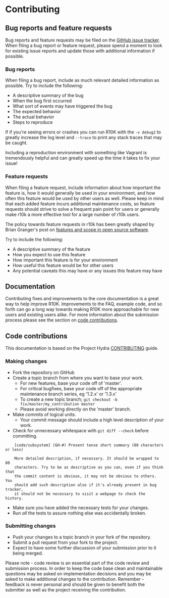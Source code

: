 Contributing
============

## Bug reports and feature requests

Bug reports and feature requests may be filed on the [GitHub issue
tracker][github-issue-tracker]. When filing a bug report or feature request,
please spend a moment to look for existing issue reports and update those with
additional information if possible.

[github-issue-tracker]: https://github.com/puppetlabs/r10k/issues

### Bug reports

When filing a bug report, include as much relevant detailed information as
possible. Try to include the following:

  * A descriptive summary of the bug
  * When the bug first occurred
  * What sort of events may have triggered the bug
  * The expected behavior
  * The actual behavior
  * Steps to reproduce

If if you're seeing errors or crashes you can run R10K with the `-v debug2` to
greatly increase the log level and `--trace` to print any stack traces that may
be caught.

Including a reproduction environment with something like Vagrant is tremendously
helpful and can greatly speed up the time it takes to fix your issue!

### Feature requests

When filing a feature request, include information about how important the
feature is, how it would generally be used in your environment, and how often
this feature would be used by other users as well. Please keep in mind that
each added feature incurs additional maintenance costs, so feature requests
should strive to solve a frequent pain point for users or generally make r10k a
more effective tool for a large number of r10k users.

The policy towards feature requests in r10k has been greatly shaped by Brian
Granger's post on [features and scope in open source software][features-and-scope].

Try to include the following:

  * A descriptive summary of the feature
  * How you expect to use this feature
  * How important this feature is for your environment
  * How useful this feature would be for other users
  * Any potential caveats this may have or any issues this feature may have

[features-and-scope]: http://brianegranger.com/?p=249 "Features and Scope in Open Source Software"

## Documentation

Contributing fixes and improvements to the core documentation is a great way to
help improve R10K. Improvements to the FAQ, example code, and so forth can go a
long way towards making R10K more approachable for new users and existing users
alike. For more information about the submission process please see the section
on [code contributions](#code-contributions).

## Code contributions

This documentation is based on the Project Hydra
[CONTRIBUTING](https://github.com/projecthydra/hydra-head/blob/master/CONTRIBUTING.md)
guide.

### Making changes

  * Fork the repository on GitHub
  * Create a topic branch from where you want to base your work.
    * For new features, base your code off of 'master'.
    * For critical bugfixes, base your code off of the appropriate maintenance
      branch series, eg '1.2.x' or '1.3.x'
    * To create a new topic branch; `git checkout -b fix/master/my_contribution master`
    * Please avoid working directly on the 'master' branch.
  * Make commits of logical units.
    * Your commit message should include a high level description of your work.
  * Check for unnecessary whitespace with `git diff --check` before committing.

```
    [code/subsystem] (GH-#) Present tense short summary (80 characters or less)

    More detailed description, if necessary. It should be wrapped to 80
    characters. Try to be as descriptive as you can, even if you think that
    the commit content is obvious, it may not be obvious to others. You
    should add such description also if it's already present in bug tracker,
    it should not be necessary to visit a webpage to check the history.
```

  * Make sure you have added the necessary tests for your changes.
  * Run _all_ the tests to assure nothing else was accidentally broken.

### Submitting changes

  * Push your changes to a topic branch in your fork of the repository.
  * Submit a pull request from your fork to the project.
  * Expect to have some further discussion of your submission prior to it being merged.

Please note - code review is an essential part of the code review and submission
process. In order to keep the code base clean and maintainable questions may be
asked on implementation decisions and you may be asked to make additional
changes to the contribution. Remember - feedback is never personal and should be
given to benefit both the submitter as well as the project receiving the
contribution.
